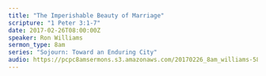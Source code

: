 ```yaml
---
title: "The Imperishable Beauty of Marriage"
scripture: "1 Peter 3:1-7"
date: 2017-02-26T08:00:00Z
speaker: Ron Williams
sermon_type: 8am
series: "Sojourn: Toward an Enduring City"
audio: https://pcpc8amsermons.s3.amazonaws.com/20170226_8am_williams-58b4670f411e1.mp3 
---
```



